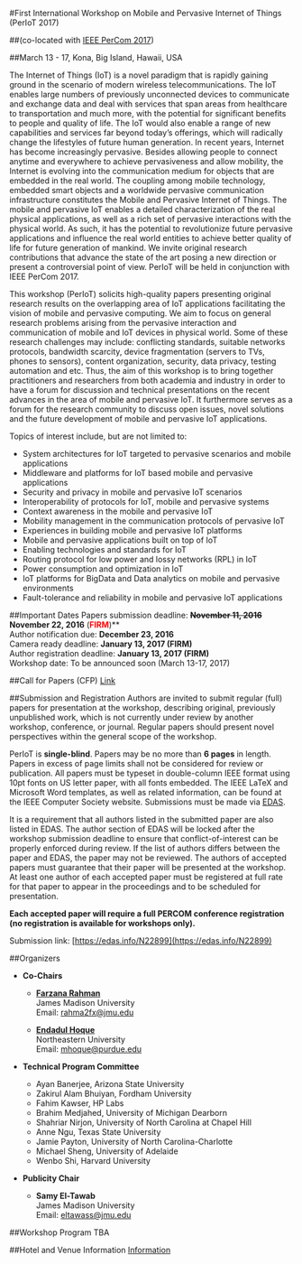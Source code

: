 #<a name="top"></a>First International Workshop on Mobile and Pervasive Internet of Things (PerIoT 2017)

##<a name="dummy"></a>(co-located with [IEEE PerCom 2017](http://www.percom.org/))  

##<a name="dummy2"></a>March 13 - 17, Kona, Big Island, Hawaii, USA


The Internet of Things (IoT) is a novel paradigm that is rapidly gaining ground in the scenario of modern wireless telecommunications. The IoT enables large numbers of previously unconnected devices to communicate and exchange data and deal with services that span areas from healthcare to transportation and much more, with the potential for significant benefits to people and quality of life. The IoT would also enable a range of new capabilities and services far beyond today’s offerings, which will radically change the lifestyles of future human generation. In recent years, Internet has become increasingly pervasive. Besides allowing people to connect anytime and everywhere to achieve pervasiveness and allow mobility, the Internet is evolving into the communication medium for objects that are embedded in the real world. The coupling among mobile technology, embedded smart objects and a worldwide pervasive communication infrastructure constitutes the Mobile and Pervasive Internet of Things. The mobile and pervasive IoT enables a detailed characterization of the real physical applications, as well as a rich set of pervasive interactions with the physical world. As such, it has the potential to revolutionize future pervasive applications and influence the real world entities to achieve better quality of life for future generation of mankind. We invite original research contributions that advance the state of the art posing a new direction or present a controversial point of view. PerIoT will be held in conjunction with IEEE PerCom 2017.

This workshop (PerIoT) solicits high-quality papers presenting original research results on the overlapping area of IoT applications facilitating the vision of mobile and pervasive computing. We aim to focus on general research problems arising from the pervasive interaction and communication of mobile and IoT devices in physical world. Some of these research challenges may include: conflicting standards, suitable networks protocols, bandwidth scarcity, device fragmentation (servers to TVs, phones to sensors), content organization, security, data privacy, testing automation and etc.  Thus, the aim of this workshop is to bring together practitioners and researchers from both academia and industry in order to have a forum for discussion and technical presentations on the recent advances in the area of mobile and pervasive IoT. It furthermore serves as a forum for the research community to discuss open issues, novel solutions and the future development of mobile and pervasive IoT applications.


Topics of interest include, but are not limited to:

  - System architectures for IoT targeted to pervasive scenarios and mobile applications
  - Middleware and platforms for IoT based mobile and pervasive applications
  - Security and privacy in mobile and pervasive IoT scenarios
  - Interoperability of protocols for IoT, mobile and pervasive systems
  - Context awareness in the mobile and pervasive IoT
  - Mobility management in the communication protocols of pervasive IoT
  - Experiences in building mobile and pervasive IoT platforms
  - Mobile and pervasive applications built on top of IoT
  - Enabling technologies and standards for IoT
  - Routing protocol for low power and lossy networks (RPL) in IoT
  - Power consumption and optimization in IoT
  - IoT platforms for BigData and Data analytics on mobile and pervasive environments
  - Fault-tolerance and reliability in mobile and pervasive IoT applications


##Important Dates
  Papers submission deadline: **<strike>November 11, 2016</strike>
  November 22, 2016** (<font color="red">**FIRM**</font>)**  
  Author notification due: **December 23, 2016**   
  Camera ready deadline: **January 13, 2017 (FIRM)**   
  Author registration deadline: **January 13, 2017 (FIRM)**   
  Workshop date: To be announced soon (March 13-17, 2017)

##Call for Papers (CFP)
  [Link](#)


##Submission and Registration
Authors are invited to submit regular (full) papers for presentation at the workshop, describing original, previously unpublished work, which is not currently under review by another workshop, conference, or journal. Regular papers should present novel perspectives within the general scope of the workshop.

PerIoT is **single-blind**. Papers may be no more than **6 pages** in length. Papers in excess of page limits shall not be considered for review or publication. All papers must be typeset in double-column IEEE format using 10pt fonts on US letter paper, with all fonts embedded. The IEEE LaTeX and Microsoft Word templates, as well as related information, can be found at the IEEE Computer Society website. Submissions must be made via [EDAS](https://edas.info/N22899).

It is a requirement that all authors listed in the submitted paper are also listed in EDAS. The author section of EDAS will be locked after the workshop submission deadline to ensure that conflict-of-interest can be properly enforced during review. If the list of authors differs between the paper and EDAS, the paper may not be reviewed. The authors of accepted papers must guarantee that their paper will be presented at the workshop. At least one author of each accepted paper must be registered at full rate for that paper to appear in the proceedings and to be scheduled for presentation.

**Each accepted paper will require a full PERCOM conference registration (no registration is available for workshops only).**

Submission link: [https://edas.info/N22899](https://edas.info/N22899)

##Organizers

  - **Co-Chairs**

    - [**Farzana Rahman**](https://w3.cs.jmu.edu/rahma2fx)  
    James Madison University  
    Email: rahma2fx@jmu.edu

    - [**Endadul Hoque**](https://endadul.github.io)  
    Northeastern University  
    Email: mhoque@purdue.edu

  - **Technical Program Committee**

    - Ayan Banerjee, Arizona State University
    - Zakirul Alam Bhuiyan, Fordham University
    - Fahim Kawser, HP Labs
    - Brahim Medjahed, University of Michigan Dearborn
    - Shahriar Nirjon, University of North Carolina at Chapel Hill
    - Anne Ngu, Texas State University
    - Jamie Payton, University of North Carolina-Charlotte
    - Michael Sheng, University of Adelaide
    - Wenbo Shi, Harvard University



  - **Publicity Chair**
    - **Samy El-Tawab**  
    James Madison University  
    Email: eltawass@jmu.edu

##Workshop Program
TBA

##Hotel and Venue Information
[Information](http://www.percom.org/node/8)
